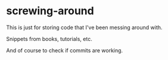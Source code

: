 screwing-around
===============
This is just for storing code that I've been messing around with.  

Snippets from books, tutorials, etc.

And of course to check if commits are working.